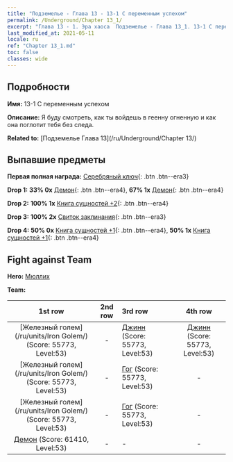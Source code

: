 ```yaml
---
title: "Подземелье - Глава 13 - 13-1 С переменным успехом"
permalink: /Underground/Chapter 13_1/
excerpt: "Глава 13 - 1. Эра хаоса  Подземелье - Глава 13_1. 13-1 С переменным успехом"
last_modified_at: 2021-05-11
locale: ru
ref: "Chapter 13_1.md"
toc: false
classes: wide
---
```


## Подробности

 **Имя:** 13-1 С переменным успехом

 **Описание:** Я буду смотреть, как ты войдешь в геенну огненную и как она поглотит тебя без следа.

 **Related to:** [Подземелье Глава 13](/ru/Underground/Chapter 13/)

## Выпавшие предметы

 **Первая полная награда:** [Серебряный ключ](/ItemsRU/con_693/){: .btn .btn--era3}

 **Drop 1:** **33% 0x** [Демон](/ItemsRU/unt_229/){: .btn .btn--era4}, **67% 1x** [Демон](/ItemsRU/unt_229/){: .btn .btn--era4}

 **Drop 2:** **100% 1x** [Книга сущностей +2](/ItemsRU/mat_53/){: .btn .btn--era4}

 **Drop 3:** **100% 2x** [Свиток заклинания](/ItemsRU/con_694/){: .btn .btn--era3}

 **Drop 4:** **50% 0x** [Книга сущностей +1](/ItemsRU/mat_46/){: .btn .btn--era4}, **50% 1x** [Книга сущностей +1](/ItemsRU/mat_46/){: .btn .btn--era4}


## Fight against Team
 **Hero:** [Мюллих](/ru/heroes/Mullich/)

 **Team:**


  | 1st row | 2nd row | 3rd row | 4th row |
  |:----:|:----:|:----|:----:|
  | [Железный голем](/ru/units/Iron Golem/) (Score: 55773, Level:53)  | - | [Джинн](/ru/units/Genie/) (Score: 55773, Level:53)  | [Джинн](/ru/units/Genie/) (Score: 55773, Level:53)  |
  | [Железный голем](/ru/units/Iron Golem/) (Score: 55773, Level:53)  | - | [Гог](/ru/units/Gog/) (Score: 55773, Level:53)  | - |
  | [Железный голем](/ru/units/Iron Golem/) (Score: 55773, Level:53)  | - | [Гог](/ru/units/Gog/) (Score: 55773, Level:53)  | - |
  | [Демон](/ru/units/Demon/) (Score: 61410, Level:53)  | - | - | - |


